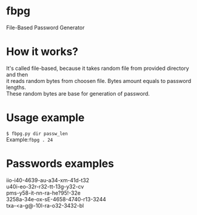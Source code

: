 # fbpg
File-Based Password Generator

# How it works?
It's called file-based, because it takes random file from provided directory and then<br>
it reads random bytes from choosen file. Bytes amount equals to password lengths.<br>
These random bytes are base for generation of password.<br>

# Usage example
```$ fbpg.py dir passw_len```<br>
Example:```fbpg . 24```<br>

# Passwords examples
iio-i40-4639-au-a34-xm-41d-t32<br>
u40i-eo-32r-r32-tt-13g-y32-cv<br>
pms-y58-it-nn-ra-he?95!-32e<br>
3258a-34e-ox-sE-4658-4740-r13-3244<br>
txa-<a-g@-10l-ra-o32-3432-bl<br>
